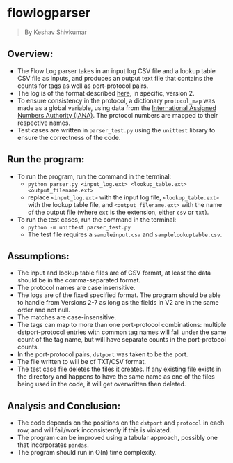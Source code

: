 # flowlogparser
> By Keshav Shivkumar

## Overview:

- The Flow Log parser takes in an input log CSV file and a lookup table CSV file as inputs, and produces an output text file that contains the counts for tags as well as port-protocol pairs.
- The log is of the format described [here](https://docs.aws.amazon.com/vpc/latest/userguide/flow-log-records.html#flow-logs-fields), in specific, version 2.
- To ensure consistency in the protocol, a dictionary `protocol_map` was made as a global variable, using data from the [International Assigned Numbers Authority (IANA)](https://www.iana.org/assignments/protocol-numbers/protocol-numbers-1.csv). The protocol numbers are mapped to their respective names.
- Test cases are written in `parser_test.py` using the `unittest` library to ensure the correctness of the code.

## Run the program:

- To run the program, run the command in the terminal:
    - ```python parser.py <input_log.ext> <lookup_table.ext> <output_filename.ext>```
    - replace `<input_log.ext>` with the input log file, `<lookup_table.ext>` with the lookup table file, and `<output_filename.ext>` with the name of the output file (where `ext` is the extension, either `csv` or `txt`).
- To run the test cases, run the command in the terminal:
    - ```python -m unittest parser_test.py```
    - The test file requires a `sampleinput.csv` and `samplelookuptable.csv`.

## Assumptions:

- The input and lookup table files are of CSV format, at least the data should be in the comma-separated format.
- The protocol names are case insensitive.
- The logs are of the fixed specified format. The program should be able to handle from Versions 2-7 as long as the fields in V2 are in the same order and not null.
- The matches are case-insensitive.
- The tags can map to more than one port-protocol combinations: multiple dstport-protocol entries with common tag names will fall under the same count of the tag name, but will have separate counts in the port-protocol counts.
- In the port-protocol pairs, `dstport` was taken to be the port.
- The file written to will be of TXT/CSV format.
- The test case file deletes the files it creates. If any existing file exists in the directory and happens to have the same name as one of the files being used in the code, it will get overwritten then deleted.

## Analysis and Conclusion:

- The code depends on the positions on the `dstport` and `protocol` in each row, and will fail/work inconsistently if this is violated.
- The program can be improved using a tabular approach, possibly one that incorporates `pandas`.
- The program should run in O(n) time complexity.